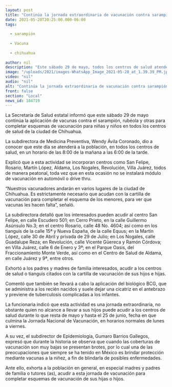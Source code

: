 ```yaml
---
layout: post
title: "Continúa la jornada extraordinaria de vacunación contra sarampión en la capital del estado"
date: 2021-05-28T20:25:00.000-06:00
tags:
  
  - sarampión
  
  - Vacuna
  
  - chihuahua
  
author: nil
description: "Este sábado 29 de mayo, todos los centros de salud atenderán de las 8:00 de la mañana a las 6:00 de la tarde, en modalidad peatonal; es estrictamente necesario presentar cartilla de vacunación para completar el esquema de los menores"
image: "/uploads/2021/images-WhatsApp_Image_2021-05-28_at_1.39.39_PM.jpeg"
video: "nil"
audio: "nil"
alt: "Continúa la jornada extraordinaria de vacunación contra sarampión en la capital del estado"
front: false
section: "Local"
news_id: 184719
---
```


La Secretaría de Salud estatal informó que este sábado 29 de mayo continúa la aplicación de vacunas contra el sarampión, rubéola y otras para completar esquemas de vacunación para niñas y niños en todos los centros de salud de la ciudad de Chihuahua.

 

La subdirectora de Medicina Preventiva, Wendy Ávila Coronado, dio a conocer que este día se atenderá a la población, en todos los centros de salud, en un horario de las 8:00 de la mañana a las 6:00 de la tarde.

 

Explicó que a esta actividad se incorporan centros como San Felipe, Rosario, Martín López, Aldama, Los Nogales, Revolución, Villa Juárez, todos de manera peatonal, toda vez que en esta ocasión no se instalará módulo de vacunación en automóvil o drive thru.

 

“Nuestros vacunadores andarán en varios lugares de la ciudad de Chihuahua. Es estrictamente necesario que acudan con la cartilla de vacunación para completar el esquema de los menores, para ver que vacunas les hacen falta”, señaló.

 

La subdirectora detalló que los interesados pueden acudir al centro San Felipe, en calle Escudero 501; en Cerro Prieto, en la calle Guillermo Asúnsulo No.3; en el centro Rosario, calle 48 No. 4604; así como en los tianguis de la calle 15ª y Nueva España, de la calle Equus; en la Martín López, calle 30 de Abril y privada de 29 de Julio; en Los Nogales, calle Guadalupe Reza; en Revolución, calle Vicente Güereca y Ramón Córdova; en Villa Juárez, calle 6 de Enero y 3ª; en el Parque Oasis, del Fraccionamiento Monte Verde, así como en el Centro de Salud de Aldama, en calle Juárez y 9ª, entre otros.

 

Exhortó a los padres y madres de familia interesados, acudir a los centros de salud o tianguis citados con la cartilla de vacunación de sus hijos e hijas.

Comentó que también se llevará a cabo la aplicación del biológico BCG, que se administra a los recién nacidos y suele dejar una cicatriz en el antebrazo y previene de tuberculosis complicadas a los infantes.

 

La funcionaria indicó que esta actividad es una jornada extraordinaria, no obstante quien no alcance a llevar a sus hijos puede acudir a los centros de salud durante lo que resta de mayo y hasta el 25 de junio, fecha en que culmina la Jornada Nacional de Vacunación, en horarios normales de lunes a viernes.

 

A su vez, el subdirector de Epidemiología, Gumaro Barrios Gallegos, expresó que durante la historia se observa que cuando las coberturas de vacunación son muy bajas se presentan brotes, por lo cual una de las preocupaciones que siempre se ha tenido en México es brindar protección mediante vacunas a la niñez, a fin de blindarla de posibles enfermedades.

 

Ante ello, exhorta a la población en general, en especial madres y padres de familia o tutores (as), acudir a esta jornada de vacunación para completar esquemas de vacunación de sus hijas o hijos.